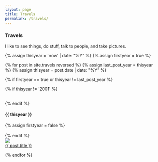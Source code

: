 ```yaml
---
layout: page
title: Travels
permalink: /travels/
---
```


### Travels

I like to see things, do stuff, talk to people, and take pictures. 

{% assign thisyear = 'now' | date: "%Y" %}
{% assign firstyear = true %}

{% for post in site.travels reversed %}
  {% assign last_post_year = thisyear %}
  {% assign thisyear = post.date | date: "%Y" %}

  {% if firstyear == true or thisyear != last_post_year %}

  {% if thisyear != '2001' %}
  <div class="clear">&nbsp;</div>
  {% endif %}

  <h4>{{ thisyear }}</h4>
  {% assign firstyear = false %}
  <div class="clear">&nbsp;</div>
{% endif %}

  <div class="travelthumb">
    <a href="{{post.url}}"><img src="{{ post.image }}"></a>
    <div class="travelthumb-link"><a href="{{post.url}}">{{ post.title }}</a></div>
  </div>
    
{% endfor %}

<div class="clear">&nbsp;</div>
